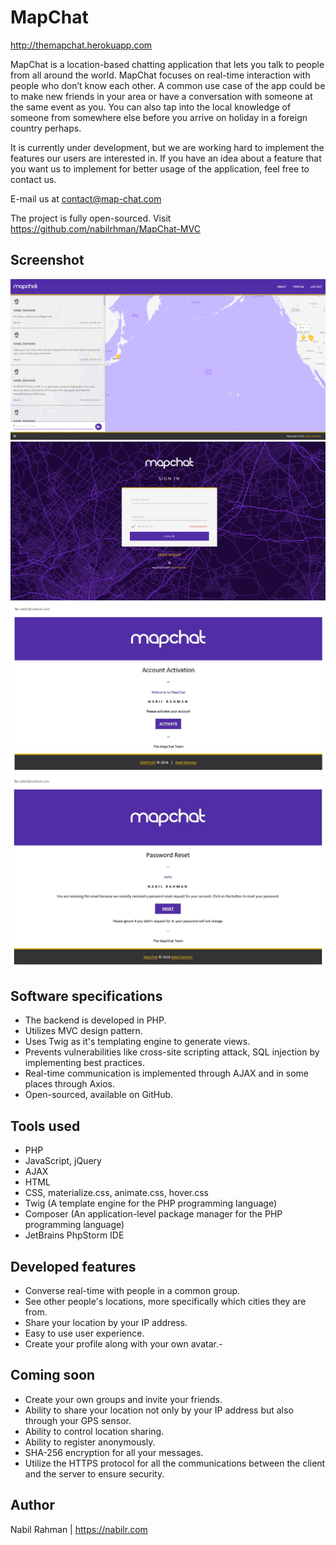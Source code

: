 
# MapChat

http://themapchat.herokuapp.com

MapChat is a location-based chatting application that lets you talk to people from all around the world. MapChat focuses on real-time interaction with people who don’t know each other. A common use case of the app could be to make new friends in your area or have a conversation with someone at the same event as you. You can also tap into the local knowledge of someone from somewhere else before you arrive on holiday in a foreign country perhaps.

It is currently under development, but we are working hard to implement the features our users are interested in. If you have an idea about a feature that you want us to implement for better usage of the application, feel free to contact us.

E-mail us at contact@map-chat.com

The project is fully open-sourced. Visit https://github.com/nabilrhman/MapChat-MVC

## Screenshot

![MapChat App Screenshot](docs/images/mapchat-app.png)
![MapChat Login](docs/images/mapchat-login.png)
![MapChat Activation Email](docs/images/mapchat-activate.jpg)
![MapChat Password Reset Email](docs/images/mapchat-reset.jpg)

## Software specifications

- The backend is developed in PHP.
- Utilizes MVC design pattern.
- Uses Twig as it's templating engine to generate views.
- Prevents vulnerabilities like cross-site scripting attack, SQL injection by implementing best practices.
- Real-time communication is implemented through AJAX and in some places through Axios.
- Open-sourced, available on  GitHub.

## Tools used

-   PHP
-   JavaScript, jQuery
-   AJAX
-   HTML
-   CSS, materialize.css, animate.css, hover.css
-   Twig (A template engine for the PHP programming language)
-   Composer (An application-level package manager for the PHP programming language)
-   JetBrains PhpStorm IDE

## Developed features

-   Converse real-time with people in a common group.
-   See other people's locations, more specifically which cities they are from.
-   Share your location by your IP address.
-   Easy to use user experience.
-   Create your profile along with your own avatar.- 

## Coming soon

-   Create your own groups and invite your friends.
-   Ability to share your location not only by your IP address but also through your GPS sensor.
-   Ability to control location sharing.
-   Ability to register anonymously.
-   SHA-256 encryption for all your messages.
-   Utilize the HTTPS protocol for all the communications between the client and the server to ensure security.

## Author

Nabil Rahman | 
https://nabilr.com
